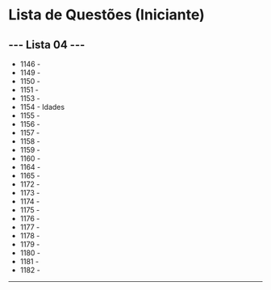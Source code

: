 
# Lista de Questões (Iniciante)

## --- Lista 04 ---

* 1146 - 
* 1149 - 
* 1150 - 
* 1151 - 
* 1153 -
* 1154 - Idades
* 1155 - 
* 1156 - 
* 1157 - 
* 1158 - 
* 1159 - 
* 1160 - 
* 1164 - 
* 1165 - 
* 1172 - 
* 1173 - 
* 1174 - 
* 1175 - 
* 1176 - 
* 1177 - 
* 1178 - 
* 1179 - 
* 1180 - 
* 1181 - 
* 1182 - 
---